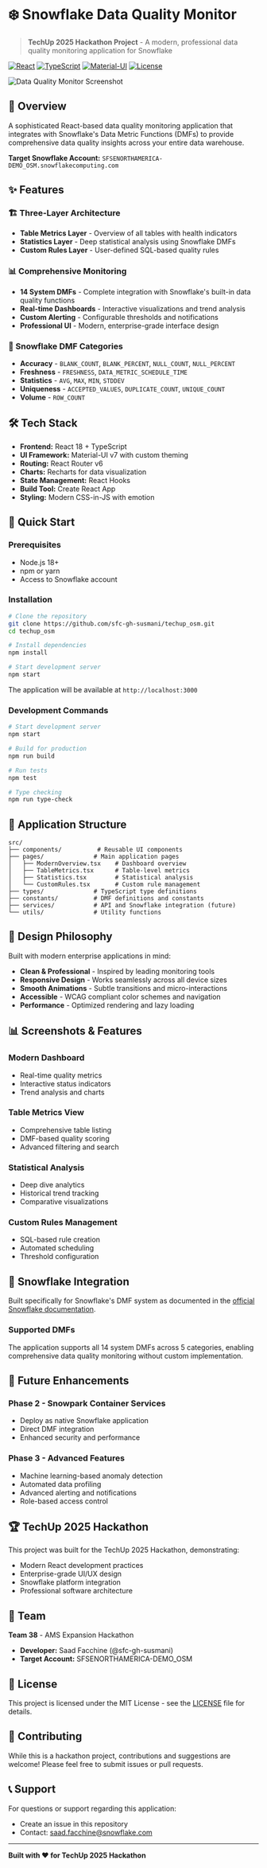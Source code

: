 # ❄️ Snowflake Data Quality Monitor

> **TechUp 2025 Hackathon Project** - A modern, professional data quality monitoring application for Snowflake

[![React](https://img.shields.io/badge/React-18-blue.svg)](https://reactjs.org/)
[![TypeScript](https://img.shields.io/badge/TypeScript-5-blue.svg)](https://www.typescriptlang.org/)
[![Material-UI](https://img.shields.io/badge/Material--UI-7-blue.svg)](https://mui.com/)
[![License](https://img.shields.io/badge/License-MIT-green.svg)](LICENSE)

![Data Quality Monitor Screenshot](https://via.placeholder.com/800x400/2563eb/ffffff?text=Modern+Data+Quality+Dashboard)

## 🚀 Overview

A sophisticated React-based data quality monitoring application that integrates with Snowflake's Data Metric Functions (DMFs) to provide comprehensive data quality insights across your entire data warehouse.

**Target Snowflake Account:** `SFSENORTHAMERICA-DEMO_OSM.snowflakecomputing.com`

## ✨ Features

### 🏗️ Three-Layer Architecture
- **Table Metrics Layer** - Overview of all tables with health indicators
- **Statistics Layer** - Deep statistical analysis using Snowflake DMFs  
- **Custom Rules Layer** - User-defined SQL-based quality rules

### 📊 Comprehensive Monitoring
- **14 System DMFs** - Complete integration with Snowflake's built-in data quality functions
- **Real-time Dashboards** - Interactive visualizations and trend analysis
- **Custom Alerting** - Configurable thresholds and notifications
- **Professional UI** - Modern, enterprise-grade interface design

### 🎯 Snowflake DMF Categories
- **Accuracy** - `BLANK_COUNT`, `BLANK_PERCENT`, `NULL_COUNT`, `NULL_PERCENT`
- **Freshness** - `FRESHNESS`, `DATA_METRIC_SCHEDULE_TIME`
- **Statistics** - `AVG`, `MAX`, `MIN`, `STDDEV`
- **Uniqueness** - `ACCEPTED_VALUES`, `DUPLICATE_COUNT`, `UNIQUE_COUNT`
- **Volume** - `ROW_COUNT`

## 🛠️ Tech Stack

- **Frontend:** React 18 + TypeScript
- **UI Framework:** Material-UI v7 with custom theming
- **Routing:** React Router v6
- **Charts:** Recharts for data visualization
- **State Management:** React Hooks
- **Build Tool:** Create React App
- **Styling:** Modern CSS-in-JS with emotion

## 🚀 Quick Start

### Prerequisites
- Node.js 18+ 
- npm or yarn
- Access to Snowflake account

### Installation

```bash
# Clone the repository
git clone https://github.com/sfc-gh-susmani/techup_osm.git
cd techup_osm

# Install dependencies
npm install

# Start development server
npm start
```

The application will be available at `http://localhost:3000`

### Development Commands

```bash
# Start development server
npm start

# Build for production
npm run build

# Run tests
npm test

# Type checking
npm run type-check
```

## 📱 Application Structure

```
src/
├── components/          # Reusable UI components
├── pages/              # Main application pages
│   ├── ModernOverview.tsx    # Dashboard overview
│   ├── TableMetrics.tsx      # Table-level metrics
│   ├── Statistics.tsx        # Statistical analysis
│   └── CustomRules.tsx       # Custom rule management
├── types/              # TypeScript type definitions
├── constants/          # DMF definitions and constants
├── services/           # API and Snowflake integration (future)
└── utils/              # Utility functions
```

## 🎨 Design Philosophy

Built with modern enterprise applications in mind:

- **Clean & Professional** - Inspired by leading monitoring tools
- **Responsive Design** - Works seamlessly across all device sizes
- **Smooth Animations** - Subtle transitions and micro-interactions
- **Accessible** - WCAG compliant color schemes and navigation
- **Performance** - Optimized rendering and lazy loading

## 📊 Screenshots & Features

### Modern Dashboard
- Real-time quality metrics
- Interactive status indicators
- Trend analysis and charts

### Table Metrics View
- Comprehensive table listing
- DMF-based quality scoring
- Advanced filtering and search

### Statistical Analysis
- Deep dive analytics
- Historical trend tracking
- Comparative visualizations

### Custom Rules Management
- SQL-based rule creation
- Automated scheduling
- Threshold configuration

## 🔗 Snowflake Integration

Built specifically for Snowflake's DMF system as documented in the [official Snowflake documentation](https://docs.snowflake.com/en/user-guide/data-quality-system-dmfs#system-dmfs).

### Supported DMFs
The application supports all 14 system DMFs across 5 categories, enabling comprehensive data quality monitoring without custom implementation.

## 🚀 Future Enhancements

### Phase 2 - Snowpark Container Services
- Deploy as native Snowflake application
- Direct DMF integration
- Enhanced security and performance

### Phase 3 - Advanced Features
- Machine learning-based anomaly detection
- Automated data profiling
- Advanced alerting and notifications
- Role-based access control

## 🏆 TechUp 2025 Hackathon

This project was built for the TechUp 2025 Hackathon, demonstrating:
- Modern React development practices
- Enterprise-grade UI/UX design
- Snowflake platform integration
- Professional software architecture

## 👥 Team

**Team 38** - AMS Expansion Hackathon
- **Developer:** Saad Facchine (@sfc-gh-susmani)
- **Target Account:** SFSENORTHAMERICA-DEMO_OSM

## 📄 License

This project is licensed under the MIT License - see the [LICENSE](LICENSE) file for details.

## 🤝 Contributing

While this is a hackathon project, contributions and suggestions are welcome! Please feel free to submit issues or pull requests.

## 📞 Support

For questions or support regarding this application:
- Create an issue in this repository
- Contact: saad.facchine@snowflake.com

---

**Built with ❤️ for TechUp 2025 Hackathon**